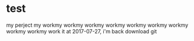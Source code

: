 # test
my perject
my workmy workmy workmy workmy workmy workmy workmy workmy workmy work
it
at 2017-07-27, i'm back download git
